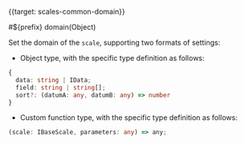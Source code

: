 {{target: scales-common-domain}}

<!-- Syntax Element: data, DataSpec -->

#${prefix} domain(Object)

Set the domain of the `scale`, supporting two formats of settings:

- Object type, with the specific type definition as follows:

```ts
{
  data: string | IData;
  field: string | string[];
  sort?: (datumA: any, datumB: any) => number
}
```

- Custom function type, with the specific type definition as follows:

```ts
(scale: IBaseScale, parameters: any) => any;
```
